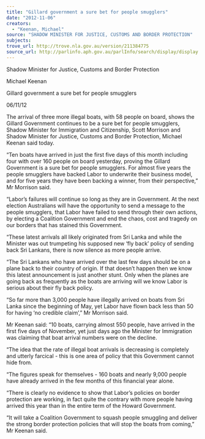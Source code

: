```yaml
---
title: "Gillard government a sure bet for people smugglers"
date: "2012-11-06"
creators:
  - "Keenan, Michael"
source: "SHADOW MINISTER FOR JUSTICE, CUSTOMS AND BORDER PROTECTION"
subjects:
trove_url: http://trove.nla.gov.au/version/211384775
source_url: http://parlinfo.aph.gov.au/parlInfo/search/display/display.w3p;query=Id%3A%22media/pressrel/2031850%22
---
```


 Shadow Minister for Justice, Customs and Border Protection 

  Michael Keenan 

 Gillard government a sure bet for people smugglers 

 06/11/12 

 The arrival of three more illegal boats, with 58 people on board, shows the Gillard Government  continues to be a sure bet for people smugglers, Shadow Minister for Immigration and Citizenship,  Scott Morrison and Shadow Minister for Justice, Customs and Border Protection, Michael Keenan  said today. 

 “Ten boats have arrived in just the first five days of this month including four with over 160 people on  board yesterday, proving the Gillard Government is a sure bet for people smugglers. For almost five  years the people smugglers have backed Labor to underwrite their business model, and for five years  they have been backing a winner, from their perspective,” Mr Morrison said. 

 “Labor’s failures will continue so long as they are in Government. At the next election Australians will  have the opportunity to send a message to the people smugglers, that Labor have failed to send  through their own actions, by electing a Coalition Government and end the chaos, cost and tragedy  on our borders that has stained this Government. 

 “These latest arrivals all likely originated from Sri Lanka and while the Minister was out trumpeting his  supposed new ‘fly back’ policy of sending back Sri Lankans, there is now silence as more people  arrive. 

 “The Sri Lankans who have arrived over the last few days should be on a plane back to their country  of origin. If that doesn’t happen then we know this latest announcement is just another stunt. Only  when the planes are going back as frequently as the boats are arriving will we know Labor is serious  about their fly back policy. 

 “So far more than 3,000 people have illegally arrived on boats from Sri Lanka since the beginning of  May, yet Labor have flown back less than 50 for having ‘no credible claim’,” Mr Morrison said. 

 Mr Keenan said: “10 boats, carrying almost 550 people, have arrived in the first five days of  November, yet just days ago the Minister for Immigration was claiming that boat arrival numbers were  on the decline. 

 “The idea that the rate of illegal boat arrivals is decreasing is completely and utterly farcical - this is  one area of policy that this Government cannot hide from. 

 “The figures speak for themselves - 160 boats and nearly 9,000 people have already arrived in the  few months of this financial year alone. 

 “There is clearly no evidence to show that Labor’s policies on border protection are working, in fact  quite the contrary with more people having arrived this year than in the entire term of the Howard  Government. 

 “It will take a Coalition Government to squash people smuggling and deliver the strong border  protection policies that will stop the boats from coming,” Mr Keenan said. 

 

